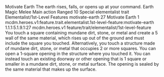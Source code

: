 <ability>
  <name>Motivate Earth</name>
  <flavor>The earth rises, falls, or opens up at your command.</flavor>
  <keywords>
    <keyword>Earth</keyword>
    <keyword>Magic</keyword>
    <keyword>Melee</keyword>
  </keywords>
  <type>Main action</type>
  <distance>Ranged 10</distance>
  <target>Special</target>
  <metadata>
    <class>elementalist</class>
    <feature_type>trait</feature_type>
    <file_dpath>Elementalist/1st-Level Features</file_dpath>
    <item_id>motivate-earth</item_id>
    <item_index>27</item_index>
    <item_name>Motivate Earth</item_name>
    <level>1</level>
    <scc>mcdm.heroes.v1:feature.trait.elementalist.1st-level-feature:motivate-earth</scc>
    <scdc>1.1.1:5.1.9.1:27</scdc>
    <source>mcdm.heroes.v1</source>
    <type>feature/trait/elementalist/1st-level-feature</type>
  </metadata>
  <effects>
    <effect type="mundane">You touch a square containing mundane dirt, stone, or metal and create a 5 wall of the same material, which rises up out of the ground and must include the square you touched. Alternatively, you touch a structure made of mundane dirt, stone, or metal that occupies 2 or more squares. You can open a 1-square opening in the structure where you touched it. You can instead touch an existing doorway or other opening that is 1 square or smaller in a mundane dirt, stone, or metal surface. The opening is sealed by the same material that makes up the surface.</effect>
  </effects>
</ability>
